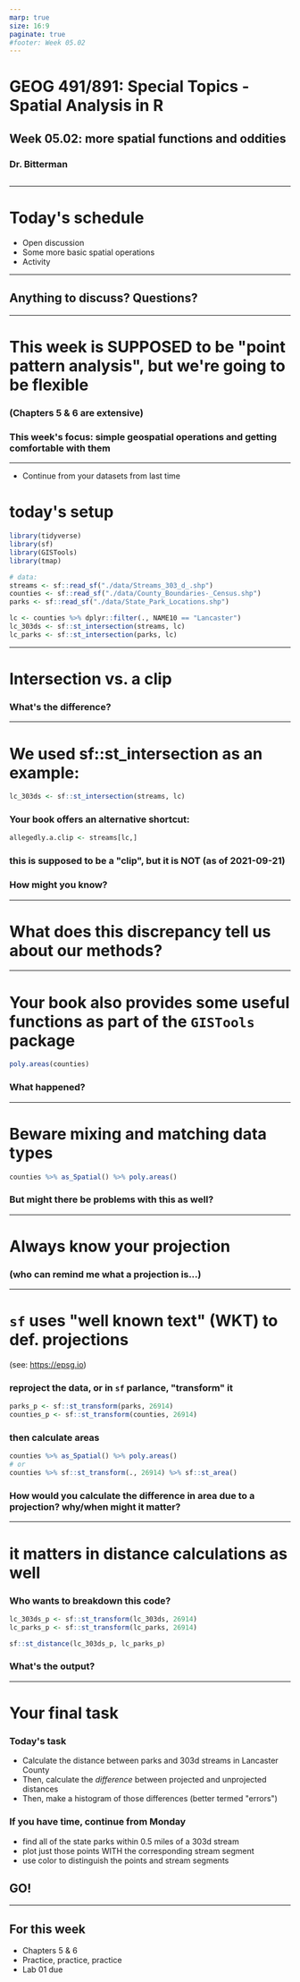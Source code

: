 ```yaml
---
marp: true
size: 16:9 
paginate: true
#footer: Week 05.02
---
```


# GEOG 491/891: Special Topics - Spatial Analysis in R

## 

## Week 05.02: more spatial functions and oddities

### Dr. Bitterman

## 

---

# Today's schedule

- Open discussion
- Some more basic spatial operations
- Activity

---

## Anything to discuss? Questions?

---

# This week is SUPPOSED to be "point pattern analysis", but we're going to be flexible 

### (Chapters 5 & 6 are extensive)

### This week's focus: simple geospatial operations and getting comfortable with them

---

- Continue from your datasets from last time

# today's setup

```r
library(tidyverse)
library(sf)
library(GISTools)
library(tmap)

# data:
streams <- sf::read_sf("./data/Streams_303_d_.shp")
counties <- sf::read_sf("./data/County_Boundaries-_Census.shp")
parks <- sf::read_sf("./data/State_Park_Locations.shp")

lc <- counties %>% dplyr::filter(., NAME10 == "Lancaster")
lc_303ds <- sf::st_intersection(streams, lc)
lc_parks <- sf::st_intersection(parks, lc)
```


---

# Intersection vs. a clip

### What's the difference?

---

# We used sf::st_intersection as an example:

```r
lc_303ds <- sf::st_intersection(streams, lc)
```

### Your book offers an alternative shortcut:

```r
allegedly.a.clip <- streams[lc,]
```
### this is supposed to be a "clip", but it is NOT (as of 2021-09-21)

### How might you know?

---

# What does this discrepancy tell us about our methods?

---

# Your book also provides some useful functions as part of the `GISTools` package

```r
poly.areas(counties)
```
### What happened?

---

# Beware mixing and matching data types

```r
counties %>% as_Spatial() %>% poly.areas()
```
### But might there be problems with this as well?


---

# Always know your projection

### (who can remind me what a projection is...)


---
# `sf` uses "well known text" (WKT) to def. projections

(see: https://epsg.io)

### reproject the data, or in `sf` parlance, "transform" it
```r
parks_p <- sf::st_transform(parks, 26914)
counties_p <- sf::st_transform(counties, 26914)
```

### then calculate areas

```r
counties %>% as_Spatial() %>% poly.areas()
# or
counties %>% sf::st_transform(., 26914) %>% sf::st_area()
```

### How would you calculate the difference in area due to a projection? why/when might it matter?

---

# it matters in distance calculations as well


### Who wants to breakdown this code?
```r
lc_303ds_p <- sf::st_transform(lc_303ds, 26914)
lc_parks_p <- sf::st_transform(lc_parks, 26914)

sf::st_distance(lc_303ds_p, lc_parks_p)
```
### What's the output?

---

# Your final task

### Today's task

- Calculate the distance between parks and 303d streams in Lancaster County
- Then, calculate the *difference* between projected and unprojected distances
- Then, make a histogram of those differences (better termed "errors")


### If you have time, continue from Monday

- find all of the state parks within 0.5 miles of a 303d stream
- plot just those points WITH the corresponding stream segment
- use color to distinguish the points and stream segments

## GO!

---

## For this week

- Chapters 5 & 6
- Practice, practice, practice
- Lab 01 due

